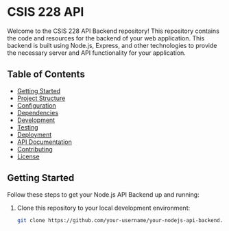 # CSIS 228 API

Welcome to the CSIS 228 API Backend repository! This repository contains the code and resources for the backend of your web application. This backend is built using Node.js, Express, and other technologies to provide the necessary server and API functionality for your application.

## Table of Contents

- [Getting Started](#getting-started)
- [Project Structure](#project-structure)
- [Configuration](#configuration)
- [Dependencies](#dependencies)
- [Development](#development)
- [Testing](#testing)
- [Deployment](#deployment)
- [API Documentation](#api-documentation)
- [Contributing](#contributing)
- [License](#license)

## Getting Started

Follow these steps to get your Node.js API Backend up and running:

1. Clone this repository to your local development environment:

   ```bash
   git clone https://github.com/your-username/your-nodejs-api-backend.git
   ```
   